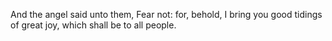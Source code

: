 And the angel said unto them, Fear not: for, behold, I bring you good tidings of great joy, which shall be to all people.
